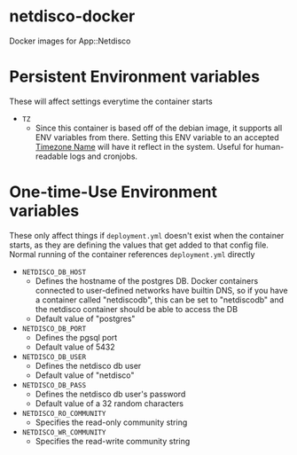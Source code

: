 # netdisco-docker
Docker images for App::Netdisco

# Persistent Environment variables
These will affect settings everytime the container starts
- `TZ`
  - Since this container is based off of the debian image, it supports all ENV variables from there. Setting this ENV variable to an accepted [Timezone Name](https://en.wikipedia.org/wiki/List_of_tz_database_time_zones) will have it reflect in the system. Useful for human-readable logs and cronjobs.

# One-time-Use Environment variables
These only affect things if `deployment.yml` doesn't exist when the container starts, as they are defining the values that get added to that config file. Normal running of the container references `deployment.yml` directly
- `NETDISCO_DB_HOST`
  - Defines the hostname of the postgres DB. Docker containers connected to user-defined networks have builtin DNS, so if you have a container called "netdiscodb", this can be set to "netdiscodb" and the netdisco container should be able to access the DB
  - Default value of "postgres"
- `NETDISCO_DB_PORT`
  - Defines the pgsql port
  - Default value of 5432
- `NETDISCO_DB_USER`
  - Defines the netdisco db user
  - Default value of "netdisco"
- `NETDISCO_DB_PASS`
  - Defines the netdisco db user's password
  - Default value of a 32 random characters
- `NETDISCO_RO_COMMUNITY`
  - Specifies the read-only community string
- `NETDISCO_WR_COMMUNITY`
  - Specifies the read-write community string

